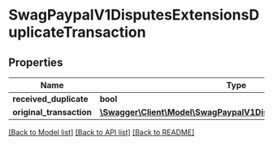 # SwagPaypalV1DisputesExtensionsDuplicateTransaction

## Properties
Name | Type | Description | Notes
------------ | ------------- | ------------- | -------------
**received_duplicate** | **bool** |  | [optional] 
**original_transaction** | [**\Swagger\Client\Model\SwagPaypalV1DisputesCommonTransaction**](SwagPaypalV1DisputesCommonTransaction.md) |  | [optional] 

[[Back to Model list]](../../README.md#documentation-for-models) [[Back to API list]](../../README.md#documentation-for-api-endpoints) [[Back to README]](../../README.md)

